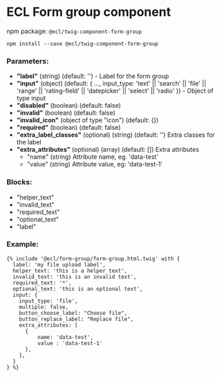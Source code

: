 # ECL Form group component

npm package: `@ecl/twig-component-form-group`

```shell
npm install --save @ecl/twig-component-form-group
```

### Parameters:

- **"label"** (string) (default: '') - Label for the form group
- **"input"** (object) (default: {
  ...,
  input_type: 'text' || 'search' || 'file' || 'range' || 'rating-field' || 'datepicker' || 'select' || 'radio'
  }) - Object of type input
- **"disabled"** (boolean) (default: false)
- **"invalid"** (boolean) (default: false)
- **"invalid_icon"** (object of type "icon") (default: {})
- **"required"** (boolean) (default: false)
- **"extra_label_classes"** (optional) (string) (default: '') Extra classes for the label
- **"extra_attributes"** (optional) (array) (default: []) Extra attributes
  - "name" (string) Attribute name, eg. 'data-test'
  - "value" (string) Attribute value, eg: 'data-test-1'

### Blocks:

- "helper_text"
- "invalid_text"
- "required_text"
- "optional_text"
- "label"

### Example:

<!-- prettier-ignore -->
```twig
{% include '@ecl/form-group/form-group.html.twig' with { 
  label: 'my file upload label', 
  helper_text: 'this is a helper text', 
  invalid_text: 'this is an invalid text', 
  required_text: '*', 
  optional_text: 'this is an optional text', 
  input: {
    input_type: 'file',
    multiple: false, 
    button_choose_label: "Choose file", 
    button_replace_label: "Replace file",
    extra_attributes: [ 
      { 
          name: 'data-test', 
          value : 'data-test-1' 
      }, 
    ],
  }
} %}
```
